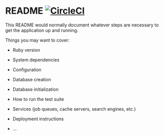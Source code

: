 # README [![CircleCI](https://circleci.com/gh/AntonHladkiy/TaskManagerAPI.svg?style=svg)](https://circleci.com/gh/circleci/circleci-docs)

This README would normally document whatever steps are necessary to get the
application up and running.

Things you may want to cover:

* Ruby version

* System dependencies

* Configuration

* Database creation

* Database initialization

* How to run the test suite

* Services (job queues, cache servers, search engines, etc.)

* Deployment instructions

* ...
